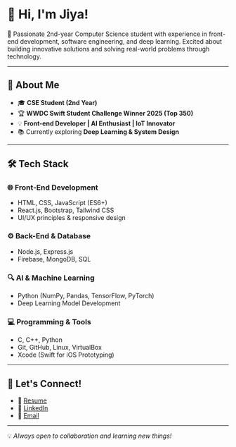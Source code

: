 # 👋 Hi, I'm Jiya!

🚀 Passionate 2nd-year Computer Science student with experience in front-end development, software engineering, and deep learning. Excited about building innovative solutions and solving real-world problems through technology.

---

## 📌 About Me
- 🎓 **CSE Student (2nd Year)**  
- 🏆 **WWDC Swift Student Challenge Winner 2025 (Top 350)**  
- 💡 **Front-end Developer | AI Enthusiast | IoT Innovator**  
- 📚 Currently exploring **Deep Learning & System Design**  

---

## 🛠 Tech Stack

### 🌐 Front-End Development
- HTML, CSS, JavaScript (ES6+)
- React.js, Bootstrap, Tailwind CSS
- UI/UX principles & responsive design

### ⚙️ Back-End & Database
- Node.js, Express.js
- Firebase, MongoDB, SQL

### 🔍 AI & Machine Learning
- Python (NumPy, Pandas, TensorFlow, PyTorch)
- Deep Learning Model Development

### 💻 Programming & Tools
- C, C++, Python
- Git, GitHub, Linux, VirtualBox
- Xcode (Swift for iOS Prototyping)

---

## 🔗 Let's Connect!
- 📄 [Resume](#)  
- 🔗 [LinkedIn](#)  
- 📧 [Email](#)  

---

💡 *Always open to collaboration and learning new things!*
